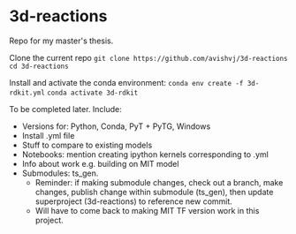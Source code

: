 # 3d-reactions
Repo for my master's thesis.

Clone the current repo
`git clone https://github.com/avishvj/3d-reactions`
`cd 3d-reactions`

Install and activate the conda environment:
`conda env create -f 3d-rdkit.yml`
`conda activate 3d-rdkit`

To be completed later. Include:
- Versions for: Python, Conda, PyT + PyTG, Windows
- Install .yml file
- Stuff to compare to existing models
- Notebooks: mention creating ipython kernels corresponding to .yml
- Info about work e.g. building on MIT model
- Submodules: ts_gen. 
    - Reminder: if making submodule changes, check out a branch, make changes, publish change within submodule (ts_gen), then update superproject (3d-reactions) to reference new commit. 
    - Will have to come back to making MIT TF version work in this project.